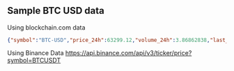 # 


## Sample BTC USD data 
Using blockchain.com data
```json
{"symbol":"BTC-USD","price_24h":63299.12,"volume_24h":3.86862838,"last_trade_price":59500.01}
```

Using Binance Data
https://api.binance.com/api/v3/ticker/price?symbol=BTCUSDT